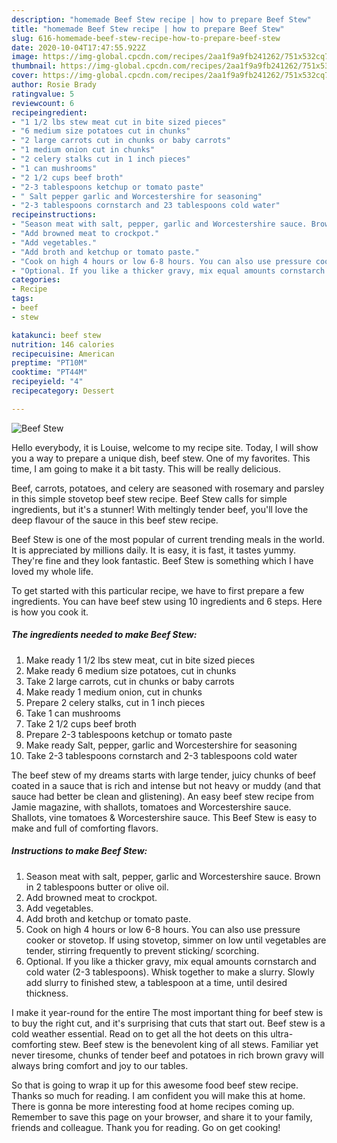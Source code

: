 ```yaml
---
description: "homemade Beef Stew recipe | how to prepare Beef Stew"
title: "homemade Beef Stew recipe | how to prepare Beef Stew"
slug: 616-homemade-beef-stew-recipe-how-to-prepare-beef-stew
date: 2020-10-04T17:47:55.922Z
image: https://img-global.cpcdn.com/recipes/2aa1f9a9fb241262/751x532cq70/beef-stew-recipe-main-photo.jpg
thumbnail: https://img-global.cpcdn.com/recipes/2aa1f9a9fb241262/751x532cq70/beef-stew-recipe-main-photo.jpg
cover: https://img-global.cpcdn.com/recipes/2aa1f9a9fb241262/751x532cq70/beef-stew-recipe-main-photo.jpg
author: Rosie Brady
ratingvalue: 5
reviewcount: 6
recipeingredient:
- "1 1/2 lbs stew meat cut in bite sized pieces"
- "6 medium size potatoes cut in chunks"
- "2 large carrots cut in chunks or baby carrots"
- "1 medium onion cut in chunks"
- "2 celery stalks cut in 1 inch pieces"
- "1 can mushrooms"
- "2 1/2 cups beef broth"
- "2-3 tablespoons ketchup or tomato paste"
- " Salt pepper garlic and Worcestershire for seasoning"
- "2-3 tablespoons cornstarch and 23 tablespoons cold water"
recipeinstructions:
- "Season meat with salt, pepper, garlic and Worcestershire sauce. Brown in 2 tablespoons butter or olive oil."
- "Add browned meat to crockpot."
- "Add vegetables."
- "Add broth and ketchup or tomato paste."
- "Cook on high 4 hours or low 6-8 hours. You can also use pressure cooker or stovetop. If using stovetop, simmer on low until vegetables are tender, stirring frequently to prevent sticking/ scorching."
- "Optional. If you like a thicker gravy, mix equal amounts cornstarch and cold water (2-3 tablespoons). Whisk together to make a slurry. Slowly add slurry to finished stew, a tablespoon at a time, until desired thickness."
categories:
- Recipe
tags:
- beef
- stew

katakunci: beef stew 
nutrition: 146 calories
recipecuisine: American
preptime: "PT10M"
cooktime: "PT44M"
recipeyield: "4"
recipecategory: Dessert

---
```



![Beef Stew](https://img-global.cpcdn.com/recipes/2aa1f9a9fb241262/751x532cq70/beef-stew-recipe-main-photo.jpg)

Hello everybody, it is Louise, welcome to my recipe site. Today, I will show you a way to prepare a unique dish, beef stew. One of my favorites. This time, I am going to make it a bit tasty. This will be really delicious.

Beef, carrots, potatoes, and celery are seasoned with rosemary and parsley in this simple stovetop beef stew recipe. Beef Stew calls for simple ingredients, but it&#39;s a stunner! With meltingly tender beef, you&#39;ll love the deep flavour of the sauce in this beef stew recipe.

Beef Stew is one of the most popular of current trending meals in the world. It is appreciated by millions daily. It is easy, it is fast, it tastes yummy. They're fine and they look fantastic. Beef Stew is something which I have loved my whole life.


To get started with this particular recipe, we have to first prepare a few ingredients. You can have beef stew using 10 ingredients and 6 steps. Here is how you cook it.

<!--inarticleads1-->

##### The ingredients needed to make Beef Stew:

1. Make ready 1 1/2 lbs stew meat, cut in bite sized pieces
1. Make ready 6 medium size potatoes, cut in chunks
1. Take 2 large carrots, cut in chunks or baby carrots
1. Make ready 1 medium onion, cut in chunks
1. Prepare 2 celery stalks, cut in 1 inch pieces
1. Take 1 can mushrooms
1. Take 2 1/2 cups beef broth
1. Prepare 2-3 tablespoons ketchup or tomato paste
1. Make ready  Salt, pepper, garlic and Worcestershire for seasoning
1. Take 2-3 tablespoons cornstarch and 2-3 tablespoons cold water


The beef stew of my dreams starts with large tender, juicy chunks of beef coated in a sauce that is rich and intense but not heavy or muddy (and that sauce had better be clean and glistening). An easy beef stew recipe from Jamie magazine, with shallots, tomatoes and Worcestershire sauce. Shallots, vine tomatoes &amp; Worcestershire sauce. This Beef Stew is easy to make and full of comforting flavors. 

<!--inarticleads2-->

##### Instructions to make Beef Stew:

1. Season meat with salt, pepper, garlic and Worcestershire sauce. Brown in 2 tablespoons butter or olive oil.
1. Add browned meat to crockpot.
1. Add vegetables.
1. Add broth and ketchup or tomato paste.
1. Cook on high 4 hours or low 6-8 hours. You can also use pressure cooker or stovetop. If using stovetop, simmer on low until vegetables are tender, stirring frequently to prevent sticking/ scorching.
1. Optional. If you like a thicker gravy, mix equal amounts cornstarch and cold water (2-3 tablespoons). Whisk together to make a slurry. Slowly add slurry to finished stew, a tablespoon at a time, until desired thickness.


I make it year-round for the entire The most important thing for beef stew is to buy the right cut, and it&#39;s surprising that cuts that start out. Beef stew is a cold weather essential. Read on to get all the hot deets on this ultra-comforting stew. Beef stew is the benevolent king of all stews. Familiar yet never tiresome, chunks of tender beef and potatoes in rich brown gravy will always bring comfort and joy to our tables. 

So that is going to wrap it up for this awesome food beef stew recipe. Thanks so much for reading. I am confident you will make this at home. There is gonna be more interesting food at home recipes coming up. Remember to save this page on your browser, and share it to your family, friends and colleague. Thank you for reading. Go on get cooking!
